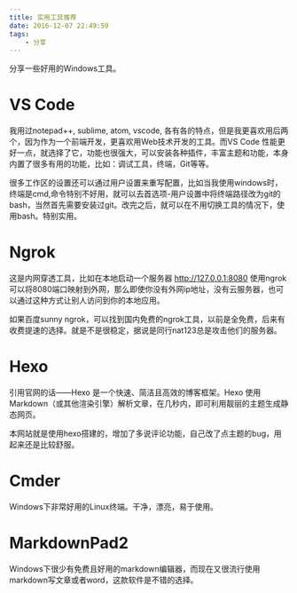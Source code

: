 ```yaml
---
title: 实用工具推荐
date: 2016-12-07 22:49:59
tags:
	- 分享
---
```


分享一些好用的Windows工具。

# VS Code

我用过notepad++, sublime, atom, vscode, 各有各的特点，但是我更喜欢用后两个，因为作为一个前端开发，更喜欢用Web技术开发的工具。而VS Code 性能更好一点，就选择了它，功能也很强大，可以安装各种插件，丰富主题和功能，本身内置了很多有用的功能，比如：调试工具，终端，Git等等。

<!-- more -->

很多工作区的设置还可以通过用户设置来重写配置，比如当我使用windows时，终端是cmd,命令特别不好用，就可以去首选项-用户设置中将终端路径改为git的bash，当然首先需要安装过git。改完之后，就可以在不用切换工具的情况下，使用bash。特别实用。
# Ngrok

这是内网穿透工具，比如在本地启动一个服务器 http://127.0.0.1:8080 使用ngrok可以将8080端口映射到外网，那么即使你没有外网ip地址，没有云服务器，也可以通过这种方式让别人访问到你的本地应用。

如果百度sunny ngrok，可以找到国内免费的ngrok工具，以前是全免费，后来有收费提速的选择。就是不是很稳定，据说是同行nat123总是攻击他们的服务器。

# Hexo

引用官网的话——Hexo 是一个快速、简洁且高效的博客框架。Hexo 使用 Markdown（或其他渲染引擎）解析文章，在几秒内，即可利用靓丽的主题生成静态网页。

本网站就是使用hexo搭建的，增加了多说评论功能，自己改了点主题的bug，用起来还是比较舒服。

# Cmder

Windows下非常好用的Linux终端。干净，漂亮，易于使用。

# MarkdownPad2

Windows下很少有免费且好用的markdown编辑器，而现在又很流行使用markdown写文章或者word，这款软件是不错的选择。